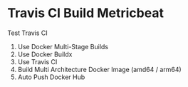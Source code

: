 # Travis CI Build Metricbeat
Test Travis CI
1. Use Docker Multi-Stage Builds  
2. Use Docker Buildx  
3. Use Travis CI  
4. Build Multi Architecture Docker Image (amd64 / arm64)  
5. Auto Push Docker Hub  
